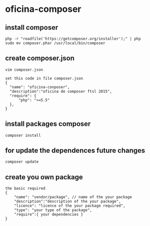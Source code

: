 # oficina-composer


## install composer
    php -r "readfile('https://getcomposer.org/installer');" | php
    sudo mv composer.phar /usr/local/bin/composer
    
## create composer.json
    vim composer.json
```
set this code in file composer.json
{
  "name": "oficina-conposer",
  "description":"oficina de composer ftsl 2015",
  "require": {
      "php": ">=5.5"
  },
}
```
## install packages composer
    composer install
    
## for update the dependences future changes
    composer update


## create you own package
```
the basic required
{
	"name": "vendor/package", // name of the your package
	"description":"description of the your package",
	"licence": "licence of the your package required",
	"type": "your type of the package",
	"require":{ your dependencies }
}
```
